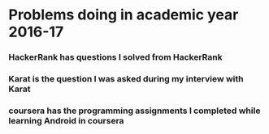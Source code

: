 # Problems doing in academic year 2016-17

### HackerRank has questions I solved from HackerRank

### Karat is the question I was asked during my interview with Karat

### coursera has the programming assignments I completed while learning Android in coursera
